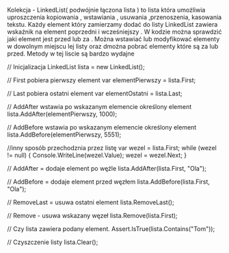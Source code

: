 ﻿Kolekcja - LinkedList( podwójnie łączona lista )   to lista która umożliwia uproszczenia kopiowania , wstawiania , usuwania ,przenoszenia, kasowania tekstu.
Każdy element który zamierzamy dodać do listy LinkedList zawiera wskaźnik na element poprzedni i wcześniejszy . 
W kodzie można sprawdzić jaki element jest przed lub za . 
Można wstawiać lub modyfikować elementy w dowolnym miejscu lej listy oraz dmożna pobrać elementy które są za lub przed. 
Metody w tej liscie są bardzo wydajne


// Inicjalizacja
LinkedList<int> lista = new LinkedList<int>();


// First pobiera pierwszy element
var elementPierwszy = lista.First;


// Last pobiera ostatni element
var elementOstatni = lista.Last;


// AddAfter wstawia po wskazanym elemencie określony element 
lista.AddAfter(elementPierwszy, 1000);

// AddBefore wstawia po wskazanym elemencie określony element 
lista.AddBefore(elementPierwszy, 5551);


 //inny sposób przechodznia przez listę 
var wezel = lista.First;
while (wezel != null)
{
    Console.WriteLine(wezel.Value);
    wezel = wezel.Next;
}


  // AddAfter = dodaje element po węźle
  lista.AddAfter(lista.First, "Ola");


  // AddBefore = dodaje element przed węzłem
  lista.AddBefore(lista.First, "Ola");

  // RemoveLast = usuwa ostatni element 
  lista.RemoveLast();

  // Remove - usuwa wskazany węzeł
  lista.Remove(lista.First);

  // Czy lista zawiera podany element. 
  Assert.IsTrue(lista.Contains("Tom"));

   // Czyszczenie listy
   lista.Clear();




